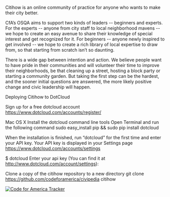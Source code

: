 Citihow is an online community of practice for anyone who wants to make their city better. 

CfA’s OSQA aims to support two kinds of leaders -- beginners and
experts. For the experts -- anyone from city staff to local neighborhood
mavens -- we hope to create an easy avenue to share their knowledge of
special interest and get recognized for it. For beginners -- anyone
newly inspired to get involved -- we hope to create a rich library of
local expertise to draw from, so that starting from scratch isn’t so
daunting.

There is a wide gap between intention and action. We believe people want
to have pride in their communities and will volunteer their time to
improve their neighborhoods, be that cleaning up a street, hosting a
block party or starting a community garden. But taking the first step
can be the hardest, and the sooner initial questions are answered, the
more likely positive change and civic leadership will happen. 

Deploying Citihow to DotCloud

Sign up for a free dotcloud account
https://www.dotcloud.com/accounts/register/

Mac OS X
Install the dotcloud command line tools
Open Terminal and run the following command
sudo easy_install pip && sudo pip install dotcloud

When the installation is finished, run “dotcloud” for the first time and enter your API key.
Your API key is displayed in your Settings page
https://www.dotcloud.com/accounts/settings

$ dotcloud
Enter your api key (You can find it at http://www.dotcloud.com/account/settings): 

Clone a copy of the citihow repository to a new directory
git clone https://github.com/codeforamerica/civipedia citihow


[![Code for America Tracker](http://stats.codeforamerica.org/codeforamerica/civipedia.png)](http://stats.codeforamerica.org/projects/civipedia)
